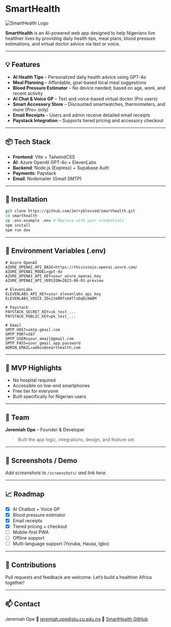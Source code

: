 # SmartHealth

![SmartHealth Logo](https://raw.githubusercontent.com/Jerryblessed/smarthealth/main/logo.png)

**SmartHealth** is an AI-powered web app designed to help Nigerians live healthier lives by providing daily health tips, meal plans, blood pressure estimations, and virtual doctor advice via text or voice.

---

## 💡 Features

* **AI Health Tips** – Personalized daily health advice using GPT-4o
* **Meal Planning** – Affordable, goal-based local meal suggestions
* **Blood Pressure Estimator** – No device needed; based on age, work, and recent activity
* **AI Chat & Voice GP** – Text and voice-based virtual doctor (Pro users)
* **Smart Accessory Store** – Discounted smartwatches, thermometers, and more (Pro+ only)
* **Email Receipts** – Users and admin receive detailed email receipts
* **Paystack Integration** – Supports tiered pricing and accessory checkout

---

## 📦 Tech Stack

* **Frontend**: Vite + TailwindCSS
* **AI**: Azure OpenAI GPT-4o + ElevenLabs
* **Backend**: Node.js (Express) + Supabase Auth
* **Payments**: Paystack
* **Email**: Nodemailer (Gmail SMTP)

---

## 📂 Installation

```bash
git clone https://github.com/Jerryblessed/smarthealth.git
cd smarthealth
cp .env.example .env # Replace with your credentials
npm install
npm run dev
```

---

## 🔐 Environment Variables (.env)

```env
# Azure OpenAI
AZURE_OPENAI_API_BASE=https://thisisoajo.openai.azure.com/
AZURE_OPENAI_MODEL=gpt-4o
AZURE_OPENAI_API_KEY=your_azure_openai_key
AZURE_OPENAI_API_VERSION=2023-06-01-preview

# ElevenLabs
ELEVENLABS_API_KEY=your_elevenlabs_api_key
ELEVENLABS_VOICE_ID=21m00Tcm4TlvDq8ikWAM

# Paystack
PAYSTACK_SECRET_KEY=sk_test_...
PAYSTACK_PUBLIC_KEY=pk_test_...

# Email
SMTP_HOST=smtp.gmail.com
SMTP_PORT=587
SMTP_USER=your_email@gmail.com
SMTP_PASS=your_gmail_app_password
ADMIN_EMAIL=admin@smarthealth.com
```

---

## 🚀 MVP Highlights

* No hospital required
* Accessible on low-end smartphones
* Free tier for everyone
* Built specifically for Nigerian users

---

## 👥 Team

**Jeremiah Ope** – Founder & Developer

> Built the app logic, integrations, design, and feature set.

---

## 📸 Screenshots / Demo

*Add screenshots to `/screenshots/` and link here.*

---

## 📈 Roadmap

* [x] AI Chatbot + Voice GP
* [x] Blood pressure estimator
* [x] Email receipts
* [x] Tiered pricing + checkout
* [ ] Mobile-first PWA
* [ ] Offline support
* [ ] Multi-language support (Yoruba, Hausa, Igbo)

---

## 🤝 Contributions

Pull requests and feedback are welcome. Let’s build a healthier Africa together!

---

## 📫 Contact

Jeremiah Ope
📧 [jeremiah.ope@stu.cu.edu.ng](mailto:jeremiah.ope@stu.cu.edu.ng)
🔗 [SmartHealth GitHub](https://github.com/Jerryblessed/smarthealth)
